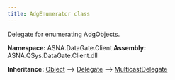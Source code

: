 ```yaml
---
title: AdgEnumerator class
---
```


Delegate for enumerating AdgObjects.

**Namespace:** ASNA.DataGate.Client
**Assembly:** ASNA.QSys.DataGate.Client.dll

**Inheritance:** [Object](https://docs.microsoft.com/en-us/dotnet/api/system.object) --> [Delegate](https://learn.microsoft.com/en-US/dotnet/csharp/programming-guide/delegates/) --> [MulticastDelegate](https://learn.microsoft.com/en-us/dotnet/api/system.multicastdelegate?view=net-8.0)
<br>
<br>
